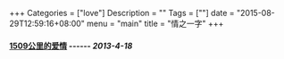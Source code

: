 +++
Categories = ["love"]
Description = ""
Tags = [""]
date = "2015-08-29T12:59:16+08:00"
menu = "main"
title = "情之一字"
+++

#### **[1509公里的爱情](/post/love/1509公里的爱情)**   ------ *2013-4-18*
